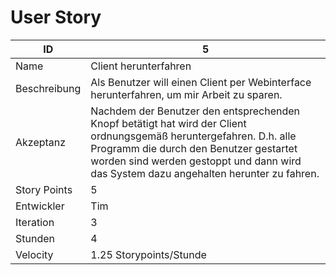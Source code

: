 # User Story

|ID          |5|
|-|-|
|Name        |Client herunterfahren|
|Beschreibung|Als Benutzer will einen Client per Webinterface herunterfahren, um mir Arbeit zu sparen.|
|Akzeptanz   |Nachdem der Benutzer den entsprechenden Knopf betätigt hat wird der Client ordnungsgemäß heruntergefahren. D.h. alle Programm die durch den Benutzer gestartet worden sind werden gestoppt und dann wird das System dazu angehalten herunter zu fahren.|
|Story Points|5|
|Entwickler  |Tim|
|Iteration   |3|
|Stunden     |4|
|Velocity    |1.25 Storypoints/Stunde|
